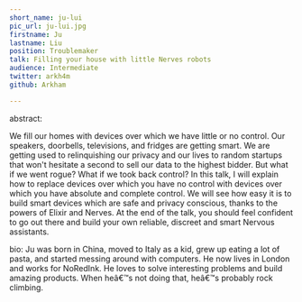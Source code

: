 ```yaml
---
short_name: ju-lui
pic_url: ju-lui.jpg
firstname: Ju
lastname: Liu
position: Troublemaker
talk: Filling your house with little Nerves robots
audience: Intermediate
twitter: arkh4m
github: Arkham

---
```

abstract: 

We fill our homes with devices over which we have little or no control. Our speakers, doorbells, televisions, and fridges are getting smart. We are getting used to relinquishing our privacy and our lives to random startups that won't hesitate a second to sell our data to the highest bidder. But what if we went rogue? What if we took back control? In this talk, I will explain how to replace devices over which you have no control with devices over which you have absolute and complete control. We will see how easy it is to build smart devices which are safe and privacy conscious, thanks to the powers of Elixir and Nerves. At the end of the talk, you should feel confident to go out there and build your own reliable, discreet and smart Nervous assistants.

bio: Ju was born in China, moved to Italy as a kid, grew up eating a lot of pasta, and started messing around with computers. He now lives in London and works for NoRedInk. He loves to solve interesting problems and build amazing products. When heâ€™s not doing that, heâ€™s probably rock climbing.